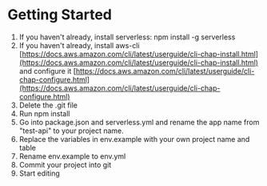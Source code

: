 # Getting Started

1. If you haven't already, install serverless: npm install -g serverless
2. If you haven't already, install aws-cli [https://docs.aws.amazon.com/cli/latest/userguide/cli-chap-install.html](https://docs.aws.amazon.com/cli/latest/userguide/cli-chap-install.html) and configure it [https://docs.aws.amazon.com/cli/latest/userguide/cli-chap-configure.html](https://docs.aws.amazon.com/cli/latest/userguide/cli-chap-configure.html)
3. Delete the .git file
4. Run npm install
5. Go into package.json and serverless.yml and rename the app name from "test-api" to your project name.
6. Replace the variables in env.example with your own project name and table
7. Rename env.example to env.yml
8. Commit your project into git
9. Start editing
